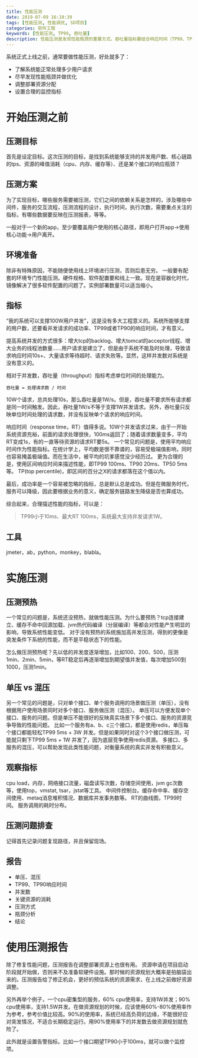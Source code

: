 ```yaml
---
title: 性能压测
date: 2019-07-09 16:10:39
tags: [性能压测, 性能调优, SD项目]
categories: 软件工程
keywords: [性能压测, TP99, 吞吐量]
description: 性能压测是发现性能瓶颈的重要方式。吞吐量指标要结合响应时间（TP99、TP90）才有意义。压测预热能获取平稳状态下性能参数。混压比单压更能体现系统性能。不应该使用边界压测数据做为资源规划。
---
```


系统正式上线之前，通常要做性能压测，好处就多了：
- 了解系统能正常处理多少用户请求
- 尽早发现性能瓶颈并做优化
- 调整部署资源分配
- 设置合理的监控指标

# 开始压测之前

## 压测目标

首先是设定目标。这次压测的目标，是找到系统能够支持的并发用户数、核心链路的tps、资源的峰值消耗（cpu、内存、缓存等）、还是某个接口的响应瓶颈？

## 压测方案

为了实现目标，哪些服务需要被压测，它们之间的依赖关系是怎样的，涉及哪些中间件，服务的交互流程，压测流程的设计，执行时间，执行次数，需要重点关注的指标，有哪些数据要反映在压测报表，等等。

一般对于一个新的app，至少要覆盖用户使用的核心路径，即用户打开app->使用核心功能->用户离开。

## 环境准备

除非有特殊原因，不能随便使用线上环境进行压测，否则后患无穷。
一般要有配套的环境专门性能压测。硬件规格、软件配置要和线上一致。现在是容器化时代，镜像解决了很多软件配置的问题了。实例部署数量可以适当缩小。

## 指标

“我的系统可以支撑100W用户并发”，这是没有多大工程意义的。系统所能够支撑的用户数，还要看并发请求的成功率、TP99或者TP90的响应时间，才有意义。

提高系统并发的方式很多：增大tcp的backlog、增大tomcat的acceptor线程、增大业务的线程池数量……用户请求是建立了，但是由于系统不能及时处理，导致请求响应时间10s+、大量请求等待超时、请求失败等。显然，这样并发数对系统是没有意义的。

相对于并发数，吞吐量（throughput）指标考虑单位时间的处理能力。
```
吞吐量 = 处理请求数 / 时间
```
10W个请求，总共处理10s，那么吞吐量是1W/s。但是，吞吐量不要求所有请求都是同一时间触发。因此，吞吐量1W/s不等于支撑1W并发请求。另外，吞吐量只反映单位时间处理的请求数，并没有反映单个请求的响应时间。

响应时间（response time，RT）值得多说。10W个并发请求过来，由于一开始系统资源充裕，前面的请求处理很快，100ms返回了；随着请求数量变多，平均RT变成1s，有的一直等待资源的请求RT要5s。
一个常见的问题是，使用平均响应时间作为性能指标。在统计学上，平均数是很不靠谱的，容易受极端值影响，同时也容易掩盖极端值。而在生活中，被平均的坑爹感觉没少经历过。
更为合理的是，使用区间响应时间来描述性能，即TP99 100ms、TP90 20ms、TP50 5ms等。
TP(top percentile)，即区间的百分之X的请求都落在这个值以内。

最后，成功率是一个容易被忽略的指标，总是默认总是成功。但是在微服务时代，服务可以降级，因此要根据业务的意义，确定服务链路发生降级是否也算成功。

综合起来，合理描述性能的指标，可以是：
>TP99小于10ms、最大RT 100ms，系统最大支持并发请求1W。


## 工具

jmeter，ab，python，monkey，blabla。

# 实施压测

## 压测预热

一个常见的问题是，系统还没预热，就做性能压测。为什么要预热？tcp连接建立、缓存不命中回源加载、jvm热代码编译（分层编译）等都会对性能产生明显的影响，导致系统性能变低。
对于没有预热的系统施加高并发压测，得到的更像是突发条件下系统的性能，而不是平稳状态下的性能。

怎么做压测预热呢？先以低的并发度逐渐增加，比如100、200、500，压测1min、2min、5min，等RT稳定后再逐渐增加到期望值并发值，每次增加500到1000，压测1min。

## 单压 vs 混压

另一个常见的问题是，只对单个接口、单个服务调用的场景做压测（单压），没有根据用户使用场景同时对多个接口、服务做压测（混压）。
单压可以方便发现单个接口、服务的问题。但是单压不能很好的反映真实场景下多个接口、服务的资源竞争导致的性能问题。
比如一个服务有a、b、c三个接口，都是使用redis，单压每个接口都能轻松TP99 5ms + 3W 并发。但是如果同时对这个3个接口做压测，可能就只剩下TP99 5ms + 1W 并发了，因为底层竞争使用redis资源。
多接口、多服务的混压，可以帮助发现此类性能问题，对衡量系统的真实并发有积极意义。

## 观察指标

cpu load，内存，网络接口流量，磁盘读写次数，存储空间使用，jvm gc次数等，使用top，vmstat, tsar，jstat等工具。
中间件控制台。缓存命中率、缓存空间使用、metaq消息堆积情况、数据库并发事务数等。
RT的曲线图，TP99时间。
服务调用的耗时分布。

## 压测问题排查

记得首先记录问题复现路径，并且保留现场。

## 报告

- 单压、混压
- TP99、TP90响应时间
- 并发数
- 关键资源的消耗
- 压测方式
- 瓶颈分析
- 结论

# 使用压测报告

除了修复性能问题，压测报告在调整部署资源上也很有用。
资源申请在项目启动阶段就开始做，否则来不及准备软硬件设施。那时候的资源规划大概率是拍脑袋出来的。压测报告给了修正机会，更好的预估系统的资源需求，在上线之前做好资源调整。

另外再举个例子，一个cpu密集型的服务，60% cpu使用率，支持1W并发；90% cpu使用率，支持1.5W并发。在做资源规划的时候，应该使用60%-80%使用率作为参考，参考价值比较高。90%的使用率，系统已经高负荷的边缘，不能很好应对突发情况，不适合长期稳定运行。用90%使用率下的并发数去做资源规划就危险了。

此外就是设置告警指标。比如一个接口期望TP90小于100ms，就可以做个监控项。

